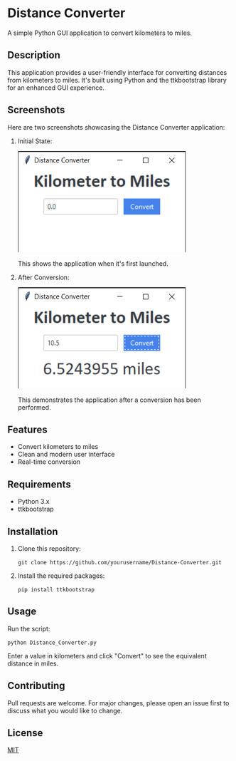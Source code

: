 # Distance Converter

A simple Python GUI application to convert kilometers to miles.

## Description

This application provides a user-friendly interface for converting distances from kilometers to miles. It's built using Python and the ttkbootstrap library for an enhanced GUI experience.

## Screenshots

Here are two screenshots showcasing the Distance Converter application:

1. Initial State:

   ![Distance Converter Initial State](images/img1.png)

   This shows the application when it's first launched.

2. After Conversion:

   ![Distance Converter After Conversion](images/img2.png)

   This demonstrates the application after a conversion has been performed.

## Features

- Convert kilometers to miles
- Clean and modern user interface
- Real-time conversion

## Requirements

- Python 3.x
- ttkbootstrap

## Installation

1. Clone this repository:
   ```
   git clone https://github.com/yourusername/Distance-Converter.git
   ```
2. Install the required packages:
   ```
   pip install ttkbootstrap
   ```

## Usage

Run the script:
```
python Distance_Converter.py
```

Enter a value in kilometers and click "Convert" to see the equivalent distance in miles.

## Contributing

Pull requests are welcome. For major changes, please open an issue first to discuss what you would like to change.

## License

[MIT](https://choosealicense.com/licenses/mit/)
